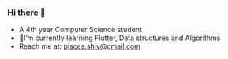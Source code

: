 ### Hi there 👋
* A 4th year Computer Science student<br/>
* 🌱I’m currently learning Flutter, Data structures and Algorithms<br/>
* Reach me at: pisces.shiv@gmail.com
<!--
**haremon/haremon** is a ✨ _special_ ✨ repository because its `README.md` (this file) appears on your GitHub profile.

Here are some ideas to get you started:


- 🔭 I’m currently working on ...

- 👯 I’m looking to collaborate on ...
- 🤔 I’m looking for help with ...
- 💬 Ask me about ...
- 📫 How to reach me: ...
- 😄 Pronouns: ...
- ⚡ Fun fact: ...
-->
